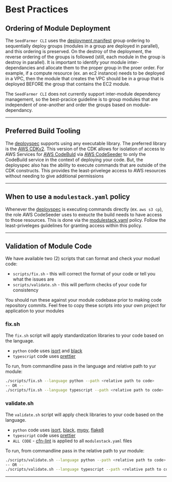 # Best Practices


## Ordering of Module Deployment
The `SeedFarmer CLI` uses the [deployment manifest](manifests.md) group ordering to sequentially deploy groups (modules in a group are deployed in parallel), and this ordering is preserved.  On the destroy of the deployment, the reverse ordering of the groups is followed (still, each module in the group is destroy in parallel).  It is important to identify your module inter-dependancies and allocate them to the proper group in the proer order.  For example, if a compute resource (ex. an ec2 instance) needs to be deployed in a VPC, then the module that creates the VPC should be in a group that is deployed BEFORE the group that contains the EC2 module.  

The `SeedFarmer CLI` does not currently support inter-module dependency management, so the best-pracice guideline is to group modules that are independent of one-another and order the groups based on module-dependancy.


***
## Preferred Build Tooling
The [deployspec](deployspec.md) supports using any executable library.  The preferred library is the [AWS CDKv2](https://docs.aws.amazon.com/cdk/v2/guide/home.html).  This version of the CDK allows for isolation of access to AWS Services for [AWS CodeBuld](https://docs.aws.amazon.com/codebuild/latest/userguide/welcome.html) via [AWS CodeSeeder](https://aws-codeseeder.readthedocs.io/en/latest/) to only the CodeBuild service in the context of deploying your code.  But, the deployspec also has the ability to execute commands that are outside of the CDK constructs.  This provides the least-privelege access to AWS resources without needing to give additional permissions 

***
## When to use a `modulestack.yaml` policy
Whenever the [deployspec](deployspec.md) is executing commands directly (ex. `aws s3 cp`), the role AWS CodeSeeder uses to exeucte the build needs to have access to those resources. This is done via the [modulestack.yaml](modulestack.md) policy.  Follow the least-priveleges guidelines for granting access within this policy.

***
## Validation of Module Code
We have available two (2) scripts that can format and check your moduel code:
* `scripts/fix.sh` - this will correct the format of your code or tell you what the issues are
* `scripts/validate.sh` - this will perform checks of your code for consistency

You should run these against your module codebase prior to making code repository commits.
Feel free to copy these scripts into your own project for application to your modules

### fix.sh
The `fix.sh` script will apply standardization libraries to your code based on the language.
* `python` code uses [isort](https://pycqa.github.io/isort/) and [black](https://black.readthedocs.io/en/stable/)
* `typescript` code uses [prettier](https://www.npmjs.com/package/prettier)

To run, from commandline pass in the language and relative path to yur module:
```bash
./scripts/fix.sh --language python --path <relative path to code>
-- OR --
./scripts/fix.sh --language typescript --path <relative path to code>
```

### validate.sh
The `validate.sh` script will apply check libraries to your code based on the language.
* `python` code uses [isort](https://pycqa.github.io/isort/), [black](https://black.readthedocs.io/en/stable/), [mypy](https://mypy.readthedocs.io/en/stable/), [flake8](https://flake8.pycqa.org/en/latest/)
* `typescript` code uses [prettier](https://www.npmjs.com/package/prettier)
* `ALL CODE` - [cfn-lint](https://github.com/aws-cloudformation/cfn-lint) is applied to all `modulestack.yaml` files

To run, from commandline pass in the relative path to yur module:
```bash
./scripts/validate.sh --language python --path <relative path to code>
-- OR --
./scripts/validate.sh --language typescript --path <relative path to code>
```
***